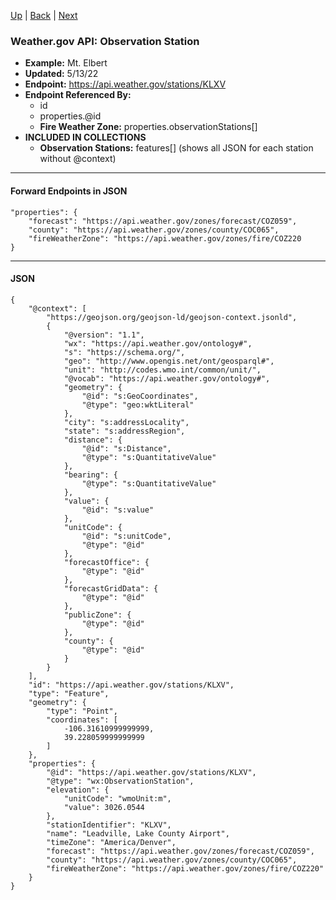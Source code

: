 [Up](README.md) | [Back](forecastGridData.md) | [Next](observationStations.md)

### Weather.gov API: Observation Station
- **Example:** Mt. Elbert
- **Updated:** 5/13/22
- **Endpoint:** https://api.weather.gov/stations/KLXV
- **Endpoint Referenced By:**
    - id
    - properties.@id
    - **Fire Weather Zone:** properties.observationStations[]
- **INCLUDED IN COLLECTIONS**
    - **Observation Stations:** features[] (shows all JSON for each station without @context)
<hr>

#### Forward Endpoints in JSON
```
"properties": {
    "forecast": "https://api.weather.gov/zones/forecast/COZ059",
    "county": "https://api.weather.gov/zones/county/COC065",
    "fireWeatherZone": "https://api.weather.gov/zones/fire/COZ220
}
```
<hr>

#### JSON
```
{
    "@context": [
        "https://geojson.org/geojson-ld/geojson-context.jsonld",
        {
            "@version": "1.1",
            "wx": "https://api.weather.gov/ontology#",
            "s": "https://schema.org/",
            "geo": "http://www.opengis.net/ont/geosparql#",
            "unit": "http://codes.wmo.int/common/unit/",
            "@vocab": "https://api.weather.gov/ontology#",
            "geometry": {
                "@id": "s:GeoCoordinates",
                "@type": "geo:wktLiteral"
            },
            "city": "s:addressLocality",
            "state": "s:addressRegion",
            "distance": {
                "@id": "s:Distance",
                "@type": "s:QuantitativeValue"
            },
            "bearing": {
                "@type": "s:QuantitativeValue"
            },
            "value": {
                "@id": "s:value"
            },
            "unitCode": {
                "@id": "s:unitCode",
                "@type": "@id"
            },
            "forecastOffice": {
                "@type": "@id"
            },
            "forecastGridData": {
                "@type": "@id"
            },
            "publicZone": {
                "@type": "@id"
            },
            "county": {
                "@type": "@id"
            }
        }
    ],
    "id": "https://api.weather.gov/stations/KLXV",
    "type": "Feature",
    "geometry": {
        "type": "Point",
        "coordinates": [
            -106.31610999999999,
            39.228059999999999
        ]
    },
    "properties": {
        "@id": "https://api.weather.gov/stations/KLXV",
        "@type": "wx:ObservationStation",
        "elevation": {
            "unitCode": "wmoUnit:m",
            "value": 3026.0544
        },
        "stationIdentifier": "KLXV",
        "name": "Leadville, Lake County Airport",
        "timeZone": "America/Denver",
        "forecast": "https://api.weather.gov/zones/forecast/COZ059",
        "county": "https://api.weather.gov/zones/county/COC065",
        "fireWeatherZone": "https://api.weather.gov/zones/fire/COZ220"
    }
}
```
